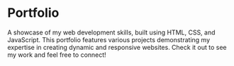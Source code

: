 # Portfolio
A showcase of my web development skills, built using HTML, CSS, and JavaScript. This portfolio features various projects demonstrating my expertise in creating dynamic and responsive websites. Check it out to see my work and feel free to connect!
